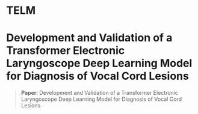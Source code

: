 # TELM
# Development and Validation of a Transformer Electronic Laryngoscope Deep Learning Model for Diagnosis of Vocal Cord Lesions
> **Paper**: Development and Validation of a Transformer Electronic Laryngoscope Deep Learning Model for Diagnosis of Vocal Cord Lesions  
